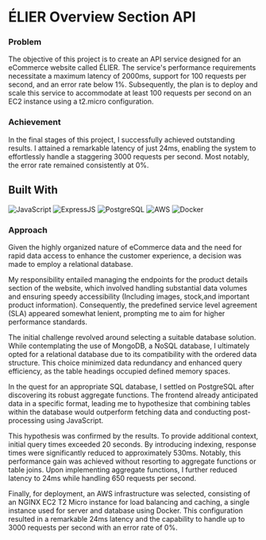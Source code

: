 # ÉLIER Overview Section API
### Problem
The objective of this project is to create an API service designed for an eCommerce website called ÉLIER. The service's performance requirements necessitate a maximum latency of 2000ms, support for 100 requests per second, and an error rate below 1%. Subsequently, the plan is to deploy and scale this service to accommodate at least 100 requests per second on an EC2 instance using a t2.micro configuration.

### Achievement
In the final stages of this project, I successfully achieved outstanding results. I attained a remarkable latency of just 24ms, enabling the system to effortlessly handle a staggering 3000 requests per second. Most notably, the error rate remained consistently at 0%.

## Built With
![JavaScript](https://img.shields.io/badge/JavaScript-323330?style=for-the-badge&logo=javascript&logoColor=F7DF1E)
![ExpressJS](https://img.shields.io/badge/Express.js-404D59?style=for-the-badge)
![PostgreSQL](https://img.shields.io/badge/PostgreSQL-4169E1.svg?style=for-the-badge&logo=PostgreSQL&logoColor=white)
![AWS](https://img.shields.io/badge/Amazon_AWS-232F3E?style=for-the-badge&logo=amazon-aws&logoColor=white)
![Docker](https://img.shields.io/badge/Docker-2496ED.svg?style=for-the-badge&logo=Docker&logoColor=white)



### Approach
Given the highly organized nature of eCommerce data and the need for rapid data access to enhance the customer experience, a decision was made to employ a relational database.

My responsibility entailed managing the endpoints for the product details section of the website, which involved handling substantial data volumes and ensuring speedy accessibility (Including images, stock,and important product information). Consequently, the predefined service level agreement (SLA) appeared somewhat lenient, prompting me to aim for higher performance standards.

The initial challenge revolved around selecting a suitable database solution. While contemplating the use of MongoDB, a NoSQL database, I ultimately opted for a relational database due to its compatibility with the ordered data structure. This choice minimized data redundancy and enhanced query efficiency, as the table headings occupied defined memory spaces.

In the quest for an appropriate SQL database, I settled on PostgreSQL after discovering its robust aggregate functions. The frontend already anticipated data in a specific format, leading me to hypothesize that combining tables within the database would outperform fetching data and conducting post-processing using JavaScript.

This hypothesis was confirmed by the results. To provide additional context, initial query times exceeded 20 seconds. By introducing indexing, response times were significantly reduced to approximately 530ms. Notably, this performance gain was achieved without resorting to aggregate functions or table joins. Upon implementing aggregate functions, I further reduced latency to 24ms while handling 650 requests per second.

Finally, for deployment, an AWS infrastructure was selected, consisting of an NGINX EC2 T2 Micro instance for load balancing and caching, a single instance used for server and database using Docker. This configuration resulted in a remarkable 24ms latency and the capability to handle up to 3000 requests per second with an error rate of 0%.